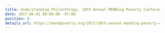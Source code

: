 ```yaml
---
title: Understanding Philanthropy, 10th Annual MENDing Poverty Conference, Tara Roth
date: 2017-06-01 00:00:00 -07:00
position: 8
details_url: https://mendpoverty.org/2017/10th-annual-mending-poverty-conference?utm_content=buffer7043c&utm_medium=social&utm_source=twitter.com&utm_campaign=buffer
---
```


